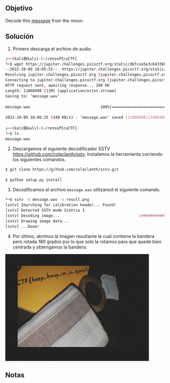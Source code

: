 ## Objetivo
Decode this [message](https://jupiter.challenges.picoctf.org/static/d6fcea5e3c6433680ea4f914e24fab61/message.wav) from the moon.

## Solución
1. Primero descarga el archivo de audio.
``` bash
┌──(kali㉿kali)-[~/retosPIcoCTF]
└─$ wget https://jupiter.challenges.picoctf.org/static/d6fcea5e3c6433680ea4f914e24fab61/message.wav  
--2022-10-09 18:05:52--  https://jupiter.challenges.picoctf.org/static/d6fcea5e3c6433680ea4f914e24fab61/message.wav
Resolving jupiter.challenges.picoctf.org (jupiter.challenges.picoctf.org)... 3.131.60.8
Connecting to jupiter.challenges.picoctf.org (jupiter.challenges.picoctf.org)|3.131.60.8|:443... connected.
HTTP request sent, awaiting response... 200 OK
Length: 11066998 (11M) [application/octet-stream]
Saving to: ‘message.wav’

message.wav                               100%[===================================================================================>]  10.55M   425KB/s    in 31s     

2022-10-09 18:06:25 (348 KB/s) - ‘message.wav’ saved [11066998/11066998]

┌──(kali㉿kali)-[~/retosPIcoCTF]
└─$ ls
message.wav
```

2. Descargamos el siguiente decodificador SSTV https://github.com/colaclanth/sstv. Instalamos la herramienta corriendo los siguientes comandos.
``` bash
$ git clone https://github.com/colaclanth/sstv.git

$ python setup.py install

```

3. Decodificamos el archivo `message.wav` utilizanod el siguiente comando.
``` bash
└─$ sstv -d message.wav -o result.png 
[sstv] Searching for calibration header... Found!    
[sstv] Detected SSTV mode Scottie 1
[sstv] Decoding image...                                   [####################################################################################################] 100%
[sstv] Drawing image data...
[sstv] ...Done!

```

4. Por último, abrimos la imagen resultante la cual contiene la bandera pero rotada 180 grados por lo que solo la rotamos para que quede bien centrada y obtengamos la bandera.

![IMG27.png](../../imgRes/IMG27.png)
## Notas